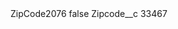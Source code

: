 <?xml version="1.0" encoding="UTF-8"?>
<CustomMetadata xmlns="http://soap.sforce.com/2006/04/metadata" xmlns:xsi="http://www.w3.org/2001/XMLSchema-instance" xmlns:xsd="http://www.w3.org/2001/XMLSchema">
    <label>ZipCode2076</label>
    <protected>false</protected>
    <values>
        <field>Zipcode__c</field>
        <value xsi:type="xsd:string">33467</value>
    </values>
</CustomMetadata>
